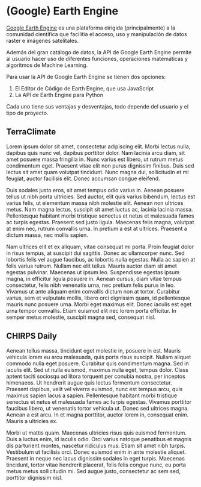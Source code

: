 # (Google) Earth Engine

[Google Earth Engine]() es una plataforma dirigida (principalmente) a la comunidad científica que facilitia el acceso, uso y manipulación de datos raster e imágenes satelitales.

Además del gran catálogo de datos, la API de Google Earth Engine permite al usuario hacer uso de diferentes funciones, operaciones matemáticas y algoritmos de Machine Learning.

Para usar la API de Google Earth Engine se tienen dos opciones:

1. El Editor de Código de Earth Engine, que usa JavaScript
2. La API de Earth Engine para Python

Cada uno tiene sus ventajas y desventajas, todo depende del usuario y el tipo de proyecto.

## TerraClimate

Lorem ipsum dolor sit amet, consectetur adipiscing elit. Morbi lectus nulla, dapibus quis nunc vel, dapibus porttitor dolor. Nam lacinia arcu diam, sit amet posuere massa fringilla in. Nunc varius est libero, ut rutrum metus condimentum eget. Praesent vitae elit non purus dignissim finibus. Duis sed lectus sit amet quam volutpat tincidunt. Nunc magna dui, sollicitudin et mi feugiat, auctor facilisis elit. Donec accumsan congue eleifend.

Duis sodales justo eros, sit amet tempus odio varius in. Aenean posuere tellus ut nibh porta ultricies. Sed auctor, elit quis varius bibendum, lectus est varius felis, ut elementum massa nibh molestie elit. Aenean non ultrices metus. Nam magna lectus, suscipit sit amet luctus ac, lacinia lacinia massa. Pellentesque habitant morbi tristique senectus et netus et malesuada fames ac turpis egestas. Praesent sed justo ligula. Maecenas felis magna, volutpat at enim nec, rutrum convallis urna. In pretium a est at ultrices. Praesent a dictum massa, nec mollis sapien.

Nam ultrices elit et ex aliquam, vitae consequat mi porta. Proin feugiat dolor in risus tempus, at suscipit dui sagittis. Donec ac ullamcorper nunc. Sed lobortis felis vel augue faucibus, ac lobortis nulla egestas. Nulla ac sapien at felis varius rutrum. Nullam nec elit tellus. Mauris auctor diam sit amet egestas pulvinar. Maecenas ut ipsum leo. Suspendisse egestas ipsum magna, in efficitur ligula posuere in. Aenean cursus, diam vitae tempus consectetur, felis nibh venenatis urna, nec pretium felis purus in leo. Vivamus ut ante aliquam enim convallis dictum non at tortor. Curabitur varius, sem et vulputate mollis, libero orci dignissim quam, id pellentesque mauris nunc posuere urna. Morbi eget maximus elit. Donec iaculis est eget urna tempor convallis. Etiam euismod elit nec lorem porta efficitur. In semper metus molestie, suscipit magna sed, consequat nisl.


## CHIRPS Daily

Aenean tellus massa, tincidunt eget molestie in, posuere in est. Mauris vehicula lorem eu arcu malesuada, quis porta risus suscipit. Nullam aliquet commodo nulla eget posuere. Curabitur quis condimentum magna. Sed in iaculis elit. Sed ut nulla euismod, maximus nulla eget, tempus dolor. Class aptent taciti sociosqu ad litora torquent per conubia nostra, per inceptos himenaeos. Ut hendrerit augue quis lectus fermentum consectetur. Praesent dapibus, velit vel viverra euismod, nunc est tempus arcu, quis maximus sapien lacus a sapien. Pellentesque habitant morbi tristique senectus et netus et malesuada fames ac turpis egestas. Vivamus porttitor faucibus libero, ut venenatis tortor vehicula ut. Donec sed ultrices magna. Aenean a est arcu. In et magna porttitor, auctor lorem in, consequat enim. Mauris a ultricies ex.

Morbi ut mattis quam. Maecenas ultricies risus quis euismod fermentum. Duis a luctus enim, id iaculis odio. Orci varius natoque penatibus et magnis dis parturient montes, nascetur ridiculus mus. Etiam sit amet nibh turpis. Vestibulum ut facilisis orci. Donec euismod enim in ante molestie aliquet. Praesent in neque nec lacus dignissim sodales in eget turpis. Maecenas tincidunt, tortor vitae hendrerit placerat, felis felis congue nunc, eu porta metus metus sollicitudin mi. Sed augue justo, consectetur ac sem sed, porttitor dignissim nisl.